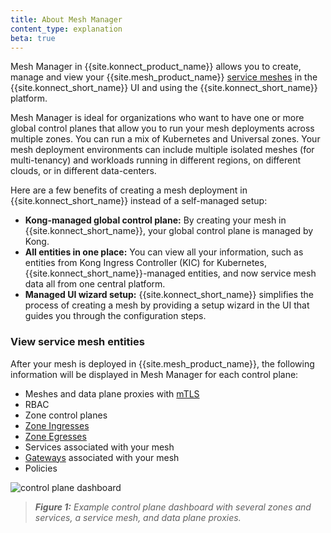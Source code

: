 ```yaml
---
title: About Mesh Manager
content_type: explanation
beta: true
---
```


Mesh Manager in {{site.konnect_product_name}} allows you to create, manage and view your {{site.mesh_product_name}} [service meshes](/mesh/latest/introduction/what-is-a-service-mesh/) in the {{site.konnect_short_name}} UI and using the {{site.konnect_short_name}} platform.

Mesh Manager is ideal for organizations who want to have one or more global control planes that allow you to run your mesh deployments across multiple zones. You can run a mix of Kubernetes and Universal zones. Your mesh deployment environments can include multiple isolated meshes (for multi-tenancy) and workloads running in different regions, on different clouds, or in different data-centers.

Here are a few benefits of creating a mesh deployment in {{site.konnect_short_name}} instead of a self-managed setup:

* **Kong-managed global control plane:** By creating your mesh in {{site.konnect_short_name}}, your global control plane is managed by Kong. 
* **All entities in one place:** You can view all your information, such as entities from Kong Ingress Controller (KIC) for Kubernetes, {{site.konnect_short_name}}-managed entities, and now service mesh data all from one central platform. 
* **Managed UI wizard setup:** {{site.konnect_short_name}} simplifies the process of creating a mesh by providing a setup wizard in the UI that guides you through the configuration steps. 

### View service mesh entities

After your mesh is deployed in {{site.mesh_product_name}}, the following information will be displayed in Mesh Manager for each control plane:

* Meshes and data plane proxies with [mTLS](/mesh/latest/policies/mutual-tls/)
* RBAC
* Zone control planes
* [Zone Ingresses](/mesh/latest/explore/zone-ingress/)
* [Zone Egresses](/mesh/latest/explore/zoneegress/)
* Services associated with your mesh
* [Gateways](/mesh/latest/explore/gateway/) associated with your mesh
* Policies

![control plane dashboard](/assets/images/docs/konnect/konnect-control-plane-dashboard.png)
> _**Figure 1:** Example control plane dashboard with several zones and services, a service mesh, and data plane proxies._
